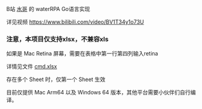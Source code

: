 B站 [水哥](https://space.bilibili.com/412704776) 的 waterRPA Go语言实现

详见视频 https://www.bilibili.com/video/BV1T34y1o73U

### 注意，本项目仅支持xlsx，不兼容xls

如果是 Mac Retina 屏幕，需要在表格中第一行第四列输入retina

详情见文件 [cmd.xlsx](cmd.xlsx)

存在多个 Sheet 时，仅第一个 Sheet 生效

目前仅提供 Mac Arm64 以及 Windows 64 版本，其他平台需要小伙伴们自行编译。
